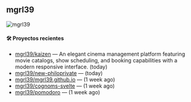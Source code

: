 ## mgrl39 
<p align="left"> <img src="https://komarev.com/ghpvc/?username=mgrbl&label=Profile%20views&color=0e75b6&style=flat" alt="mgrl39" /> </p>












#### 🛠 Proyectos recientes

- [mgrl39/kaizen](https://github.com/mgrl39/kaizen) — An elegant cinema management platform featuring movie catalogs, show scheduling, and booking capabilities with a modern responsive interface. (today)
- [mgrl39/new-philoprivate](https://github.com/mgrl39/new-philoprivate) —  (today)
- [mgrl39/mgrl39.github.io](https://github.com/mgrl39/mgrl39.github.io) —  (1 week ago)
- [mgrl39/cognoms-svelte](https://github.com/mgrl39/cognoms-svelte) —  (1 week ago)
- [mgrl39/pomodoro](https://github.com/mgrl39/pomodoro) —  (1 week ago)




